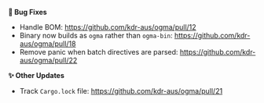**🐛 Bug Fixes**
- Handle BOM: https://github.com/kdr-aus/ogma/pull/12
- Binary now builds as `ogma` rather than `ogma-bin`: https://github.com/kdr-aus/ogma/pull/18
- Remove panic when batch directives are parsed: <https://github.com/kdr-aus/ogma/pull/22>

**✨ Other Updates**
- Track `Cargo.lock` file: <https://github.com/kdr-aus/ogma/pull/21>